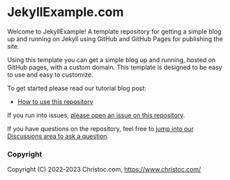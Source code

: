 # JekyllExample.com

Welcome to JekyllExample! A template repository for getting a simple blog up and running on Jekyll using GitHub and GitHub Pages for publishing the site.

Using this template you can get a simple blog up and running, hosted on GitHub pages, with a custom domain. This template is designed to be easy to use and easy to customize.

To get started please read our tutorial blog post: 
- [How to use this repository](http://www.jekyllexample.com/easy-installation-instructions-for-jekyll)

If you run into issues, [please open an issue on this repository](https://github.com/ChrisHammond/jekyllexample.github.io/issues).

If you have questions on the repository, feel free to [jump into our Discussions area to ask a question](https://github.com/ChrisHammond/jekyllexample.github.io/discussions).

### Copyright

Copyright (C) 2022-2023 Christoc.com, https://www.christoc.com/
